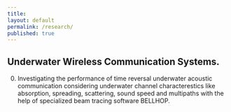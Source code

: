 ```yaml
---
title:
layout: default
permalink: /research/
published: true
---
```




## Underwater Wireless Communication Systems. 

0. Investigating the performance of time reversal underwater acoustic communication considering underwater channel characterestics like absorption, spreading, scattering, sound speed and multipaths with the help of specialized beam tracing software BELLHOP. 











